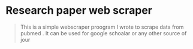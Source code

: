 # Research paper web scraper
> This is a simple webscraper proogram I wrote to scrape data from pubmed . It can be used for google schoalar or any other source of jour